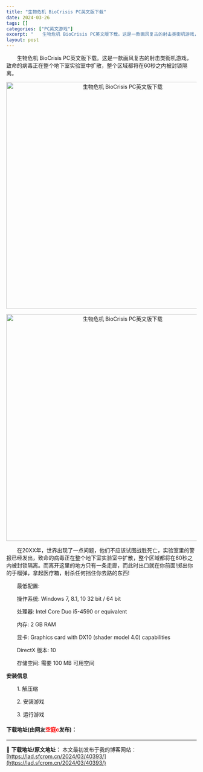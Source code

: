 ```yaml
---
title: "生物危机 BioCrisis PC英文版下载"
date: 2024-03-26
tags: []
categories: ["PC英文游戏"]
excerpt: "　　生物危机 BioCrisis PC英文版下载。这是一款画风复古的射击类街机游戏，致命的病毒正在整个地下室实验室中扩散，整个区域都将在60秒之内被封锁隔离。 　　在20XX年，世界出现了一点问题，他们不应该试图战胜死亡，实验室里的警报已经发出，致命的病毒正在整个地下室实验室中扩散，整个区域都将在6&hellip;"
layout: post
---
```


 <p>　　生物危机 BioCrisis PC英文版下载。这是一款画风复古的射击类街机游戏，致命的病毒正在整个地下室实验室中扩散，整个区域都将在60秒之内被封锁隔离。</p> <p align="center"><img align="" border="0" src="https://lad.sfcrom.cn/wp-content/uploads/2024/03/20240326_66030caacc26e.jpg" width="600" alt="生物危机 BioCrisis PC英文版下载" /></p> <p align="center"><img align="" border="0" src="https://lad.sfcrom.cn/wp-content/uploads/2024/03/20240326_66030cabbb4d4.jpg" width="600" alt="生物危机 BioCrisis PC英文版下载" /></p> <p>　　在20XX年，世界出现了一点问题，他们不应该试图战胜死亡，实验室里的警报已经发出，致命的病毒正在整个地下室实验室中扩散，整个区域都将在60秒之内被封锁隔离。而离开这里的地方只有一条走廊，而此时出口就在你前面!掷出你的手榴弹，拿起医疗箱，射杀任何挡住你去路的东西!</p> <p>　　最低配置:</p> <p>　　操作系统: Windows 7, 8.1, 10 32 bit / 64 bit</p> <p>　　处理器: Intel Core Duo i5-4590 or equivalent</p> <p>　　内存: 2 GB RAM</p> <p>　　显卡: Graphics card with DX10 (shader model 4.0) capabilities</p> <p>　　DirectX 版本: 10</p> <p>　　存储空间: 需要 100 MB 可用空间</p> <p><strong>安装信息</strong></p> <p>　　1. 解压缩</p> <p>　　2. 安装游戏</p> <p>　　3. 运行游戏</p> <p><h4>下载地址(由网友<font color="red">空庭c</font>发布)：</h4></p> 

---
📖 **下载地址/原文地址：** 本文最初发布于我的博客网站：[https://lad.sfcrom.cn/2024/03/40393/](https://lad.sfcrom.cn/2024/03/40393/)
